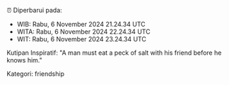 ⏰ Diperbarui pada:
- WIB: Rabu, 6 November 2024 21.24.34 UTC
- WITA: Rabu, 6 November 2024 22.24.34 UTC
- WIT: Rabu, 6 November 2024 23.24.34 UTC

Kutipan Inspiratif:
"A man must eat a peck of salt with his friend before he knows him."


Kategori: friendship

